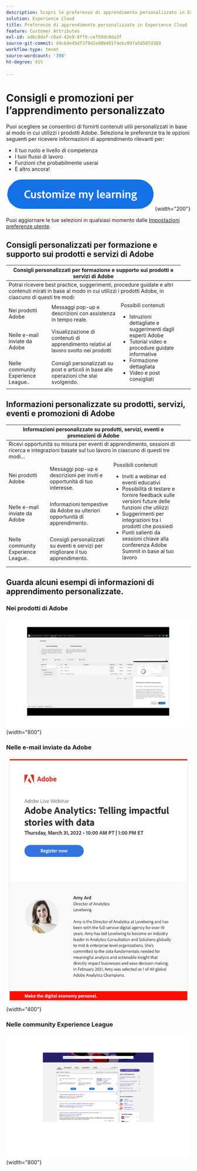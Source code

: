 ```yaml
---
description: Scopri le preferenze di apprendimento personalizzato in Experience Cloud. Consentono ai clienti di ricevere assistenza e promozioni personalizzate tramite e-mail, nei loro prodotti Adobe Experience Cloud e nelle community Adobe Experience League in base ai dati di utilizzo.
solution: Experience Cloud
title: Preferenze di apprendimento personalizzato in Experience Cloud
feature: Customer Attributes
exl-id: ad6c8daf-c8ad-42e9-8ff0-cef59dc0da3f
source-git-commit: d4cbde45df379d2e90b401f4ebc097a5d587d389
workflow-type: tm+mt
source-wordcount: '398'
ht-degree: 91%

---
```


# Consigli e promozioni per l’apprendimento personalizzato

Puoi scegliere se consentirci di fornirti contenuti utili personalizzati in base al modo in cui utilizzi i prodotti Adobe. Seleziona le preferenze tra le opzioni seguenti per ricevere informazioni di apprendimento rilevanti per:

* Il tuo ruolo e livello di competenza
* I tuoi flussi di lavoro
* Funzioni che probabilmente userai
* E altro ancora!

[![](assets/personalized-learning-customized-learning-button.png)](https://experience.adobe.com/?shell_forceuserconsent=true#/home){width="200"}


Puoi aggiornare le tue selezioni in qualsiasi momento dalle [Impostazioni preferenze utente](https://experience.adobe.com/preferences/).


## Consigli personalizzati per formazione e supporto sui prodotti e servizi di Adobe

<table>
<thead>
  <tr>
    <th colspan="3">Consigli personalizzati per formazione e supporto sui prodotti e servizi di Adobe</th>
  </tr>
</thead>
<tbody>
  <tr>
    <td colspan="3">Potrai ricevere best practice, suggerimenti, procedure guidate e altri contenuti mirati in base al modo in cui utilizzi i prodotti Adobe, in ciascuno di questi tre modi:</td>
    <td></td>
    <td></td>
  </tr>
  <tr>
    <td>Nei prodotti Adobe<br></td>
    <td>Messaggi pop-up e descrizioni con assistenza in tempo reale.</td>
    <td rowspan="3">Possibili contenuti <ul><li>Istruzioni dettagliate e suggerimenti dagli esperti Adobe</li> 
    <li>Tutorial video e procedure guidate informative</li> 
    <li>Formazione dettagliata</li> 
    <li>Video e post consigliati</li>
    </ul></td>
  </tr>
  <tr>
    <td>Nelle e-mail inviate da Adobe</td>
    <td>Visualizzazione di contenuti di apprendimento relativi al lavoro svolto nei prodotti</td>
  </tr>
  <tr>
    <td>Nelle community Experience League..</td>
    <td>Consigli personalizzati su post e articoli in base alle operazioni che stai svolgendo.</td>
  </tr>
</tbody>
</table>


## Informazioni personalizzate su prodotti, servizi, eventi e promozioni di Adobe

<table>
<thead>
  <tr>
    <th colspan="3">Informazioni personalizzate su prodotti, servizi, eventi e promozioni di Adobe</th>
  </tr>
</thead>
<tbody>
  <tr>
    <td colspan="3">Ricevi opportunità su misura per eventi di apprendimento, sessioni di ricerca e integrazioni basate sul tuo lavoro in ciascuno di questi tre modi...</td>
    <td></td>
    <td></td>
  </tr>
  <tr>
    <td>Nei prodotti Adobe<br></td>
    <td>Messaggi pop-up e descrizioni per inviti e opportunità di tuo interesse.</td>
    <td rowspan="3">Possibili contenuti <ul>
    <li>Inviti a webinar ed eventi educativi</li> 
    <li>Possibilità di testare e fornire feedback sulle versioni future delle funzioni che utilizzi</li>
    <li>Suggerimenti per integrazioni tra i prodotti che possiedi</li> 
    <li>Punti salienti da sessioni chiave alla conferenza Adobe Summit in base al tuo lavoro</li>
    </ul></td>
  </tr>
  <tr>
    <td>Nelle e-mail inviate da Adobe</td>
    <td>Informazioni tempestive da Adobe su ulteriori opportunità di apprendimento.</td>
  </tr>
  <tr>
    <td>Nelle community Experience League..</td>
    <td>Consigli personalizzati su eventi e servizi per migliorare il tuo apprendimento.</td>
  </tr>
</tbody>
</table>


## Guarda alcuni esempi di informazioni di apprendimento personalizzate.


### Nei prodotti di Adobe

![](assets/personalized-learning-in-product.gif){width="800"}

### Nelle e-mail inviate da Adobe

![](assets/personalized-learning-email.png){width="400"}

### Nelle community Experience League

![](assets/personalized-learning-communities.png){width="800"}
